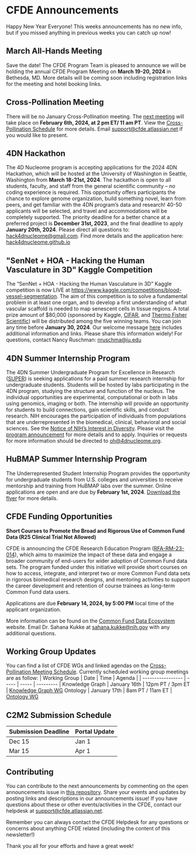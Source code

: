 # CFDE Announcements

Happy New Year Everyone! This weeks announcements has no new info, but if you missed anything in previous weeks you can catch up now!
## March All-Hands Meeting
Save the date! The CFDE Program Team is pleased to announce we will be holding the annual CFDE Program Meeting on **March 19-20, 2024** in Bethesda, MD. More details will be coming soon including registration links for the meeting and hotel booking links. 

## Cross-Pollination Meeting
There will be no January Cross-Pollination meeting. The [next meeting](https://docs.google.com/document/d/1iHMcU895gDwjohK6rNlcK4Gzc6p91bVepN2xsjFps_I/edit?usp=sharing) will take place on **February 6th, 2024, at 2 pm ET/ 11 am PT**. View the [Cross-Pollination Schedule](https://docs.google.com/spreadsheets/d/1hQAeOLkivUZZnwZ_KxfGw3neezMaWbrPk9nnFiKfQGA/edit?usp=sharing) for more details. Email [support@cfde.atlassian.net](mailto:support@cfde.atlassian.net) if you would like to present.

## 4DN Hackathon
The 4D Nucleome program is accepting applications for the 2024 4DN Hackathon, which will be hosted at the University of Washington in Seattle, Washington from **March 18-21st, 2024**. The hackathon is open to all students, faculty, and staff from the general scientific community – no coding experience is required. This opportunity offers participants the chance to explore genome organization, build something novel, learn from peers, and get familiar with the 4DN program’s data and research! 40-50 applicants will be selected, and travel and accommodations will be completely supported. The priority deadline for a better chance at a preferred project is **December 31st, 2023**, and the final deadline to apply **January 20th, 2024**. Please direct all questions to: [hack4dnucleome@gmail.com](mailto:hack4dnucleome@gmail.com). Find more details and the application here: [hack4dnucleome.github.io](https://hack4dnucleome.github.io/)

## "SenNet + HOA - Hacking the Human Vasculature in 3D" Kaggle Competition
The “SenNet + HOA - Hacking the Human Vasculature in 3D” Kaggle competition is now LIVE at https://www.kaggle.com/competitions/blood-vessel-segmentation. The aim of this competition is to solve a fundamental problem in at least one organ, and to develop a first understanding of what vascular scaffold is needed to map senescent cells in tissue regions. A total prize amount of $80,000 (sponsored by Kaggle, [CIFAR](https://cifar.ca/), and [Thermo Fisher Scientific](https://www.thermofisher.com/us/en/home.html)) will be distributed among the five winning teams. You can join any time before **January 30, 2024**. Our welcome message [here](https://www.kaggle.com/competitions/blood-vessel-segmentation/discussion/452809) includes additional information and links. Please share this information widely! For questions, contact Nancy Ruschman: [nruschma@iu.edu](mailto:nruschma@iu.edu)

## 4DN Summer Internship Program
The 4DN Summer Undergraduate Program for Excellence in Research ([SUPER](https://www.4dnucleome.org/internship/)) is seeking applications for a paid summer research internship for undergraduate students. Students will be hosted by labs participating in the 4DN program, studying the structure and function of the nucleus. The individual opportunities are experimental, computational or both in labs using genomics, imaging or both. The internship will provide an opportunity for students to build connections, gain scientific skills, and conduct research. NIH encourages the participation of individuals from populations that are underrepresented in the biomedical, clinical, behavioral and social sciences. See the [Notice of NIH’s Interest in Diversity](https://grants.nih.gov/grants/guide/notice-files/NOT-OD-20-031.html). Please visit the [program announcement](https://www.4dnucleome.org/internship/) for more details and to apply. Inquiries or requests for more information should be directed to [oh@4dnucleome.org](mailto:oh@4dnucleome.org).

## HuBMAP Summer Internship Program
The Underrepresented Student Internship Program provides the opportunity for undergraduate students from U.S. colleges and universities to receive mentorship and training from HuBMAP labs over the summer. Online applications are open and are due by **February 1st, 2024**. [Download the flyer](https://github.com/nih-cfde/announcements/files/13209400/HuBMAP.Internship.Flyer.pdf) for more details.

## CFDE Funding Opportunities
 **Short Courses to Promote the Broad and Rigorous Use of Common Fund Data (R25 Clinical Trial Not Allowed)**

CFDE is announcing the CFDE Research Education Program ([RFA-RM-23-014](https://grants.nih.gov/grants/guide/rfa-files/RFA-RM-23-014.html)), which aims to maximize the impact of these data and engage a broader community of end-users for wider adoption of Common Fund data sets. The program funded under this initiative will provide short courses on how to access, integrate, and interpret two or more Common Fund data sets in rigorous biomedical research designs, and mentoring activities to support the career development and retention of course trainees as long-term Common Fund data users. 

Applications are due  **February 14, 2024, by 5:00 PM** local time of the applicant organization.  

More information can be found on the [Common Fund Data Ecosystem](https://commonfund.nih.gov/dataecosystem) website. Email Dr. Sahana Kukke at [sahana.kukke@nih.gov](mailto:sahana.kukke@nih.gov) with any additional questions.

## Working Group Updates
You can find a list of CFDE WGs and linked agendas on the [Cross-Pollination Meeting Schedule](https://docs.google.com/spreadsheets/d/1hQAeOLkivUZZnwZ_KxfGw3neezMaWbrPk9nnFiKfQGA/edit?usp=sharing). Currently scheduled working group meetings are as follow: 
| Working Group | Date | Time | Agenda |
| ----------------- | ----- | ----- | --------- | 
Knowledge Graph | January 16th | 12pm PT / 3pm ET | [Knowledge Graph WG](https://docs.google.com/document/d/1WvpkLxWPW0XxZsam6jEJeEUQr2sQ0EWC/edit?usp=sharing&ouid=111367545760360703840&rtpof=true&sd=true)
Ontology | January 17th  | 8am PT / 11am ET | [Ontology WG](https://docs.google.com/document/d/1VoHHBeWfol6XNJa3kzOnOFuTaIrcLYbqKYQcOnj1oh4/edit?usp=sharing)

## C2M2 Submission Schedule
| Submission Deadline | Portal Update |
| ---------------------- | -----------------|
Dec 15 | Jan 1
Mar 15 | Apr 1

## Contributing
You can contribute to the next announcements by commenting on the open announcements issue in [this repository](https://github.com/nih-cfde/announcements/issues). Share your events and updates by posting links and descriptions in our announcements issue! If you have questions about these or other events/activities in the CFDE, contact our helpdesk at [support@cfde.atlassian.net](mailto:support@cfde.atlassian.net).

Remember you can always contact the CFDE Helpdesk for any questions or concerns about anything CFDE related (including the content of this newsletter!)

Thank you all for your efforts and have a great week!

